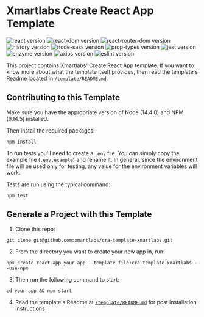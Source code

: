 # Xmartlabs Create React App Template  

![react version](https://img.shields.io/badge/react-16.13.1-brightgreen)
![react-dom version](https://img.shields.io/badge/react--dom-16.13.1-brightgreen) 
![react-router-dom version](https://img.shields.io/badge/react--router--dom-5.1.2-brightgreen)
![history version](https://img.shields.io/badge/history-4.10.1-brightgreen) 
![node-sass version](https://img.shields.io/badge/node--sass-4.14.1-brightgreen) 
![prop-types version](https://img.shields.io/badge/prop--types-15.7.2-brightgreen) 
![jest version](https://img.shields.io/badge/jest-24.9.0-brightgreen) 
![enzyme version](https://img.shields.io/badge/enzyme-3.11.0-brightgreen) 
![axios version](https://img.shields.io/badge/axios-0.21.1-brightgreen) 
![eslint version](https://img.shields.io/badge/eslint-7.2.0-brightgreen) 

This project contains Xmartlabs' Create React App template. 
If you want to know more about what the template itself provides, then read the template's Readme located in [`/template/README.md`](./template/README.md).

## Contributing to this Template

Make sure you have the appropriate version of Node (14.4.0) and NPM (6.14.5) installed.

Then install the required packages:

```shell
npm install
```

To run tests you'll need to create a `.env` file. You can simply copy the example file (`.env.example`) and rename it. In general, since the environment file will be used only for testing, any value for the environment variables will work.

Tests are run using the typical command:

```shell
npm test
```
## Generate a Project with this Template

1. Clone this repo:

```shell
git clone git@github.com:xmartlabs/cra-template-xmartlabs.git
```

2. From the directory you want to create your new app in, run:

```shell
npx create-react-app your-app --template file:cra-template-xmartlabs --use-npm
```

3. Then run the following command to start:

```shell
cd your-app && npm start
```

4. Read the template's Readme at [`/template/README.md`](./template/README.md) for post installation instructions
